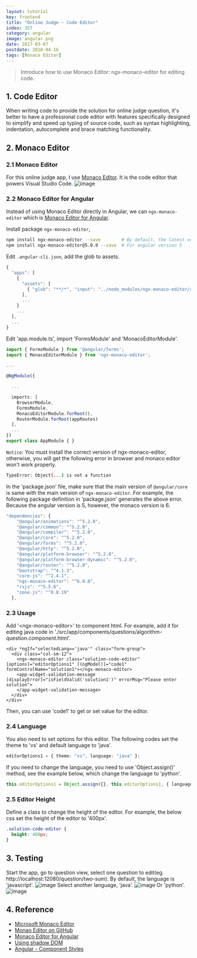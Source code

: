 ```yaml
---
layout: tutorial
key: frontend
title: "Online Judge - Code Editor"
index: 357
category: angular
image: angular.png
date: 2017-03-07
postdate: 2018-04-16
tags: [Monaco Editor]
---
```


> Introduce how to use Monaco Editor: ngx-monaco-editor for editing code.

## 1. Code Editor
When writing code to provide the solution for online judge question, it's better to have a professional code editor with features specifically designed to simplify and speed up typing of source code, such as syntax highlighting, indentation, autocomplete and brace matching functionality.

## 2. Monaco Editor
### 2.1 Monaco Editor
For this online judge app, I use [Monaco Editor](https://microsoft.github.io/monaco-editor/). It is the code editor that powers Visual Studio Code.
![image](/public/tutorials/357/monaco_editor.png)
### 2.2 Monaco Editor for Angular
Instead of using Monaco Editor directly in Angular, we can `ngx-monaco-editor` which is [Monaco Editor for Angular](https://github.com/atularen/ngx-monaco-editor).

Install package `ngx-monaco-editor`,
```sh
npm install ngx-monaco-editor --save        # By default, the latest version is Angular 6.
npm install ngx-monaco-editor@5.0.0 --save  # For angular version 5
```
Edit `.angular-cli.json`, add the glob to assets.
```typescript
{
  "apps": [
    {
      "assets": [
        { "glob": "**/*", "input": "../node_modules/ngx-monaco-editor/assets/monaco", "output": "./assets/monaco/" }
      ],
      ...
    }
    ...
  ],
  ...
}
```
Edit 'app.module.ts', import 'FormsModule' and 'MonacoEditorModule'.
```typescript
import { FormsModule } from '@angular/forms';
import { MonacoEditorModule } from 'ngx-monaco-editor';

...

@NgModule({

  ...

  imports: [
    BrowserModule,
    FormsModule,
    MonacoEditorModule.forRoot(),
    RouterModule.forRoot(appRoutes)
  ],
  ...
})
export class AppModule { }
```
`Notice`: You must install the correct version of ngx-monaco-editor, otherwise, you will get the following error in browser and monaco editor won't work properly.
```sh
TypeError: Object(...) is not a function
```
In the 'package.json' file, make sure that the main version of `@angular/core` is same with the main version of `ngx-monaco-editor`. For example, the following package definition in 'package.json' generates the above error. Because the angular version is 5, however, the monaco version is 6.
```typescript
"dependencies": {
    "@angular/animations": "^5.2.0",
    "@angular/common": "^5.2.0",
    "@angular/compiler": "^5.2.0",
    "@angular/core": "^5.2.0",
    "@angular/forms": "^5.2.0",
    "@angular/http": "^5.2.0",
    "@angular/platform-browser": "^5.2.0",
    "@angular/platform-browser-dynamic": "^5.2.0",
    "@angular/router": "^5.2.0",
    "bootstrap": "^4.1.3",
    "core-js": "^2.4.1",
    "ngx-monaco-editor": "^6.0.0",
    "rxjs": "^5.5.6",
    "zone.js": "^0.8.19"
  },
```
### 2.3 Usage
Add '\<ngx-monaco-editor\>' to component html. For example, add it for editing java code in './src/app/components/questions/algorithm-question.component.html'.
```raw
<div *ngIf="selectedLang=='java'" class="form-group">
  <div class="col-sm-12">
    <ngx-monaco-editor class="solution-code-editor" [options]="editorOptions1" [(ngModel)]="code1" formControlName="solution1"></ngx-monaco-editor>
    <app-widget-validation-message [displayError]="isFieldValid('solution1')" errorMsg="Please enter solution">
    </app-widget-validation-message>
  </div>
</div>
```
Then, you can use 'code1' to get or set value for the editor.

### 2.4 Language
You also need to set options for this editor. The following codes set the theme to 'vs' and default language to 'java'.
```typescript
editorOptions1 = { theme: "vs", language: "java" };
```
If you need to change the language, you need to use 'Object.assign()' method, see the example below, which change the language to 'python'.
```typescript
this.editorOptions1 = Object.assign({}, this.editorOptions1, { language: "python" });
```
### 2.5 Editor Height
Define a class to change the height of the editor. For example, the below css set the height of the editor to '400px'.
```css
.solution-code-editor {
  height: 400px;
}
```

## 3. Testing
Start the app, go to question view, select one question to edit(eg. http://localhost:12080/question/two-sum). By default, the language is 'javascript'.
![image](/public/tutorials/357/javascript.png)
Select another language, 'java'.
![image](/public/tutorials/357/java.png)
Or 'python'.
![image](/public/tutorials/357/python.png)

## 4. Reference
* [Microsoft Monaco Editor](https://microsoft.github.io/monaco-editor/)
* [Monao Editor on GitHub](https://github.com/Microsoft/monaco-editor)
* [Monaco Editor for Angular](https://github.com/atularen/ngx-monaco-editor)
* [Using shadow DOM](https://developer.mozilla.org/en-US/docs/Web/Web_Components/Using_shadow_DOM)
* [Angular - Component Styles](https://angular.io/guide/component-styles)
